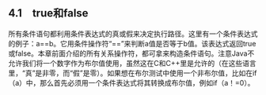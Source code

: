 ## 4.1　true和false

所有条件语句都利用条件表达式的真或假来决定执行路径。这里有一个条件表达式的例子：a==b。它用条件操作符“==”来判断a值是否等于b值。该表达式返回true或false。本章前面介绍的所有关系操作符，都可拿来构造条件语句。注意Java不允许我们将一个数字作为布尔值使用，虽然这在C和C++里是允许的（在这些语言里，“真”是非零，而“假”是零）。如果想在布尔测试中使用一个非布尔值，比如在if（a）中，那么首先必须用一个条件表达式将其转换成布尔值，例如if（a！=0）。